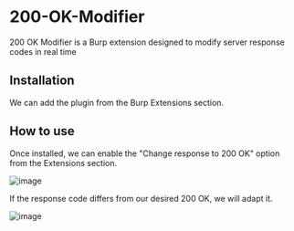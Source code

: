 # 200-OK-Modifier
200 OK Modifier is a Burp extension designed to modify server response codes in real time
## Installation
We can add the plugin from the Burp Extensions section.
## How to use
Once installed, we can enable the "Change response to 200 OK" option from the Extensions section.

![image](https://github.com/6h4ack/200-OK-Modifier/assets/66249467/cefe1577-e2e2-4423-b3e0-9265b2c7d8d3)

If the response code differs from our desired 200 OK, we will adapt it.

![image](https://github.com/6h4ack/200-OK-Modifier/assets/66249467/44532159-65a8-440c-a84f-98f4e4b0a690)


